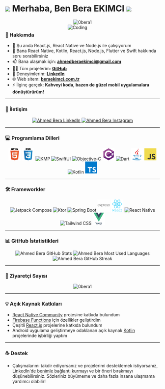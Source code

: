 # <img src="https://user-images.githubusercontent.com/74038190/226190894-18e959ba-d458-4b94-ac44-790190f2a947.gif" height="40" /> Merhaba, Ben Bera EKIMCI <img src="https://user-images.githubusercontent.com/74038190/226190894-18e959ba-d458-4b94-ac44-790190f2a947.gif" height="40" />


<div align="center">
  <img src="https://github-profile-trophy.vercel.app/?username=0bera1&theme=algolia&margin-w=15" alt="0bera1" />
</div>

<img align="right" alt="Coding" width="300" src="https://media.licdn.com/dms/image/C4E12AQHhfpP2slLoXw/article-cover_image-shrink_600_2000/0/1578791251071?e=2147483647&v=beta&t=z0mDGgtn6FZAR_FAWN0lu2QP80ugvAfOnWcJ3acz7Rk">

### 🚀 Hakkımda
- 🔭 Şu anda React.js, React Native ve Node.js ile çalışıyorum
- 💬 Bana React Native, Kotlin, React.js, Node.js, Flutter ve Swift hakkında soru sorabilirsiniz
- 📫 Bana ulaşmak için: **[ahmedberaekimci@gmail.com](mailto:ahmedberaekimci@gmail.com)**
- 👨‍💻 Tüm projelerim: **[GitHub](https://github.com/0bera1)**
- 📄 Deneyimlerim: **[LinkedIn](https://linkedin.com/in/ahmed-bera-ekimci)**
- 🌐 Web sitem: **[beraekimci.com.tr](http://beraekimci.com.tr)**
- ⚡ İlginç gerçek: **Kahveyi koda, bazen de güzel mobil uygulamalara dönüştürürüm!**

---

### 🤝 İletişim
<div align="center">
  <a href="https://www.linkedin.com/in/ahmed-bera-ekimci" target="blank">
    <img align="center" src="https://raw.githubusercontent.com/rahuldkjain/github-profile-readme-generator/master/src/images/icons/Social/linked-in-alt.svg" alt="Ahmed Bera LinkedIn" height="30" width="40" />
  </a>
  <a href="https://www.instagram.com/0bera1/" target="blank">
    <img align="center" src="https://raw.githubusercontent.com/rahuldkjain/github-profile-readme-generator/master/src/images/icons/Social/instagram.svg" alt="Ahmed Bera Instagram" height="30" width="40" />
  </a>
</div>

---

### 💻 Programlama Dilleri
<div align="center">
  <img src="https://raw.githubusercontent.com/devicons/devicon/master/icons/html5/html5-original-wordmark.svg" alt="HTML5" width="40" height="40"/>
  <img src="https://raw.githubusercontent.com/devicons/devicon/master/icons/css3/css3-original-wordmark.svg" alt="CSS3" width="40" height="40"/>
  <img src="https://www.vectorlogo.zone/logos/kotlinlang/kotlinlang-icon.svg" alt="KMP" width="40" height="40"/>
  <img src="https://www.vectorlogo.zone/logos/swift/swift-icon.svg" alt="SwiftUI" width="40" height="40"/>
  <img src="https://www.vectorlogo.zone/logos/apple/apple-icon.svg" alt="Objective-C" width="40" height="40"/>
  <img src="https://raw.githubusercontent.com/devicons/devicon/master/icons/csharp/csharp-original.svg" alt="C#" width="40" height="40"/>
  <img src="https://www.vectorlogo.zone/logos/dartlang/dartlang-icon.svg" alt="Dart" width="40" height="40"/>
  <img src="https://raw.githubusercontent.com/devicons/devicon/master/icons/java/java-original.svg" alt="Java" width="40" height="40"/>
  <img src="https://raw.githubusercontent.com/devicons/devicon/master/icons/javascript/javascript-original.svg" alt="JavaScript" width="40" height="40"/>
  <img src="https://www.vectorlogo.zone/logos/kotlinlang/kotlinlang-icon.svg" alt="Kotlin" width="40" height="40"/>
  <img src="https://raw.githubusercontent.com/devicons/devicon/master/icons/typescript/typescript-original.svg" alt="TypeScript" width="40" height="40"/>
</div>

---

### 🛠️ Frameworkler
<div align="center">
  <img src="https://developer.android.com/static/images/logos/android.svg" alt="Jetpack Compose" width="40" height="40"/>
  <img src="https://www.vectorlogo.zone/logos/kotlinlang/kotlinlang-icon.svg" alt="Ktor" width="40" height="40"/>
  <img src="https://www.vectorlogo.zone/logos/springio/springio-icon.svg" alt="Spring Boot" width="40" height="40"/>
  <img src="https://raw.githubusercontent.com/devicons/devicon/master/icons/express/express-original-wordmark.svg" alt="Express.js" width="40" height="40"/>
  <img src="https://raw.githubusercontent.com/devicons/devicon/master/icons/react/react-original-wordmark.svg" alt="React" width="40" height="40"/>
  <img src="https://reactnative.dev/img/header_logo.svg" alt="React Native" width="40" height="40"/>
  <img src="https://www.vectorlogo.zone/logos/tailwindcss/tailwindcss-icon.svg" alt="Tailwind CSS" width="40" height="40"/>
  <img src="https://raw.githubusercontent.com/devicons/devicon/master/icons/vuejs/vuejs-original-wordmark.svg" alt="Vue.js" width="40" height="40"/>
</div>

---

### 📊 GitHub İstatistikleri
<div align="center">
  <img src="https://github-readme-stats.vercel.app/api?username=0bera1&show_icons=true&theme=radical" alt="Ahmed Bera GitHub Stats" />
  <img src="https://github-readme-stats.vercel.app/api/top-langs/?username=0bera1&layout=compact&theme=radical" alt="Ahmed Bera Most Used Languages" />
  <img src="https://github-readme-streak-stats.herokuapp.com/?user=0bera1&theme=radical" alt="Ahmed Bera GitHub Streak" />
</div>

---

### 👀 Ziyaretçi Sayısı
<div align="center">
  <img src="https://komarev.com/ghpvc/?username=0bera1&label=Profile%20Views&color=blue&style=plastic" alt="0bera1" />
</div>

---

### 💡 Açık Kaynak Katkıları
- [React Native Community](https://github.com/react-native-community) projesine katkıda bulundum
- [Firebase Functions](https://github.com/firebase/functions) için özellikler geliştirdim
- Çeşitli [React.js](https://github.com/facebook/react) projelerine katkıda bulundum
- Android uygulama geliştirmeye odaklanan açık kaynak [Kotlin](https://github.com/JetBrains/kotlin) projelerinde işbirliği yaptım

---

### ☕ Destek
- Çalışmalarımı takdir ediyorsanız ve projelerimi desteklemek istiyorsanız, [LinkedIn'de benimle bağlantı kurmayı](https://www.linkedin.com/in/ahmed-bera-ekimci) ve bir öneri bırakmayı düşünebilirsiniz. Sözleriniz büyümeme ve daha fazla insana ulaşmama yardımcı olabilir!
